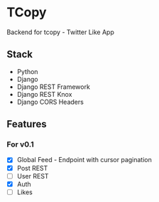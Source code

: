 # TCopy

Backend for tcopy - Twitter Like App

## Stack

- Python
- Django
- Django REST Framework
- Django REST Knox
- Django CORS Headers

## Features

### For v0.1

- [x] Global Feed - Endpoint with cursor pagination
- [x] Post REST
- [ ] User REST
- [x] Auth
- [ ] Likes
